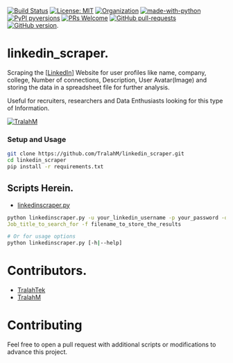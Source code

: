 [![Build Status](https://travis-ci.com/TralahM/linkedin_scraper.svg?branch=master)](https://travis-ci.com/TralahM/linkedin_scraper)
[![License: MIT](https://img.shields.io/badge/License-MIT-red.svg)](https://opensource.org/licenses/MIT)
[![Organization](https://img.shields.io/badge/Org-TralahTek-blue.svg)](https://github.com/TralahTek)
[![made-with-python](https://img.shields.io/badge/Made%20with-Python-1f425f.svg)](https://www.python.org/)
[![PyPI pyversions](https://img.shields.io/pypi/pyversions/ansicolortags.svg)](https://pypi.python.org/pypi/ansicolortags/)
[![PRs Welcome](https://img.shields.io/badge/PRs-welcome-brightgreen.svg?style=flat-square)](https://github.com/TralahM/pull/)
[![GitHub pull-requests](https://img.shields.io/github/issues-pr/Naereen/StrapDown.js.svg)](https://gitHub.com/TralahM/linkedin_scraper/pull/)
[![GitHub version](https://badge.fury.io/gh/Naereen%2FStrapDown.js.svg)](https://github.com/TralahM/linkedin_scraper).

# linkedin_scraper.

Scraping the [[LinkedIn](https://linkedin.com)] Website for user profiles like name,
company, college, Number of connections, Description, User Avatar(Image) and storing the
data in a spreadsheet file for further analysis.

Useful for recruiters, researchers and Data Enthusiasts looking for this type of
Information.

[![TralahM](https://img.shields.io/badge/Author-TralahM-cyan.svg?style=for-the-badge)](https://github.com/TralahM)

### Setup and Usage

```Bash
git clone https://github.com/TralahM/linkedin_scraper.git
cd linkedin_scraper
pip install -r requirements.txt
```

## Scripts Herein.
* [linkedinscraper.py](https://github.com/TralahM/linkedin_scraper/blob/master/linkedinscraper.py)

```bash
python linkedinscraper.py -u your_linkedin_username -p your_password -q\
Job_title_to_search_for -f filename_to_store_the_results

# Or for usage options
python linkedinscraper.py [-h|--help]
```

# Contributors.

* [TralahTek](https://github.com/TralahTek)
* [TralahM](https://github.com/TralahM)
# Contributing
Feel free to open a pull request with additional scripts or modifications to advance this
project.
